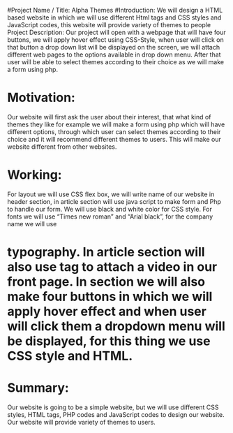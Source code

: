 #Project Name / Title: Alpha Themes 
#Introduction: 
We will design a HTML based website in which we will use different Html tags and CSS styles and JavaScript codes, this website will provide variety of themes to people  
Project Description: Our project will open with a webpage that will have four buttons, we  will apply hover effect using CSS-Style, when user will  click on that button a drop down list will be displayed on the screen, we will attach different web pages to the options available in  drop down menu. After that user will be able to select themes according to their choice as we will make a form using php. 
# Motivation: 
Our website will first ask the user about their interest, that what kind of themes they like for example we will make a form using php which will have different options, through which  user can select themes according to their choice and it will recommend different themes to users. This will make our website different from other websites.
# Working:
For layout we will use CSS flex box, we will write name of our website in header section, in article section will use java script to make form and Php to handle our form. We will use black and white color for CSS style. For fonts we will use “Times new roman” and “Arial black”, for the company name we will use <h1> typography. In article section will also use <embed> tag to attach a video in our front page. In section we will also make four buttons in which we will apply hover effect and when user will click them a dropdown menu will be displayed, for this thing we use CSS style and HTML.  
   
# Summary:
Our website is going to be a simple website, but we will use different CSS styles, HTML tags, PHP codes and JavaScript codes to design our website. Our website will provide variety of themes to users.  

